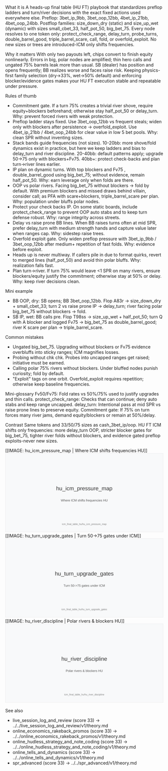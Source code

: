 What it is
A heads-up final table (HU FT) playbook that standardizes preflop ladders and turn/river decisions with the exact fixed actions used everywhere else. Preflop: 3bet_ip_9bb, 3bet_oop_12bb, 4bet_ip_21bb, 4bet_oop_24bb. Postflop families: size_down_dry (static) and size_up_wet (dynamic) with sizes small_cbet_33, half_pot_50, big_bet_75. Every node resolves to one token only: protect_check_range, delay_turn, probe_turns, double_barrel_good, triple_barrel_scare, call, fold, or overfold_exploit. No new sizes or trees are introduced-ICM only shifts frequencies.

Why it matters
With only two payouts left, chips convert to finish equity nonlinearly. Errors in big, polar nodes are amplified; thin hero calls and ungated 75% barrels leak more than usual. SB (dealer) has position and opens frequently; BB realizes worse and faces raise risk. Keeping physics-first family selection (dry->33%, wet->50% default) and enforcing blocker/evidence gates makes your HU FT execution stable and repeatable under pressure.

Rules of thumb




- Commitment gate. If a turn 75% creates a trivial river shove, require equity+blockers beforehand; otherwise stay half_pot_50 or delay_turn. Why: prevent forced rivers with weak protection.
- Preflop ladder stays fixed. Use 3bet_oop_12bb vs frequent steals; widen only with blockers after persistence -> overfold_exploit. Use 4bet_ip_21bb / 4bet_oop_24bb for clear value in low 5 bet pools. Why: clean SPR without inventing sizes.
- Stack bands guide frequencies (not sizes). 10-20bb: more shove/fold dynamics exist in practice, but here we keep ladders and bias to delay_turn and river discipline. 20-40bb: default patterns apply; upgrade 50->75 only with blockers+Fv75. 40bb+: protect check-backs and plan turn->river lines earlier.
- IP plan on dynamic turns. With top blockers and Fv75 , double_barrel_good using big_bet_75; without evidence, remain half_pot_50. Why: earn leverage only when folds are there.
- OOP vs polar rivers. Facing big_bet_75 without blockers -> fold by default. With premium blockers and missed draws behind villain, consider call; as PFA with scare+blockers, triple_barrel_scare per plan. Why: population under bluffs polar nodes.
- Protect your check backs IP. On some static boards, include protect_check_range to prevent OOP auto stabs and to keep turn defense robust. Why: range integrity across streets.
- Delay vs raise prone BB lines. When BB raises turns often at mid SPR, prefer delay_turn with medium strength hands and capture value later when ranges cap. Why: sidestep raise trees.
- Overfold exploit gate. Only widen preflop pressure with 3bet_ip_9bb / 3bet_oop_12bb after medium+ repetition of fast folds. Why: evidence before exploit.
- Heads up is never multiway. If callers pile in due to format quirks, revert to merged lines (half_pot_50) and avoid thin polar bluffs. Why: realization falls fast.
- Plan turn->river. If turn 75% would leave <1 SPR on many rivers, ensure blockers/equity justify the commitment; otherwise stay at 50% or delay. Why: keep river decisions clean.

Mini example
- BB OOP, dry: SB opens; BB 3bet_oop_12bb. Flop A83r -> size_down_dry + small_cbet_33; turn 2 vs raise prone IP -> delay_turn; river facing polar big_bet_75 without blockers -> fold.
- SB IP, wet: BB calls pre. Flop T98ss -> size_up_wet + half_pot_50; turn Q with A blocker and logged Fv75 -> big_bet_75 as double_barrel_good; river K scare per plan -> triple_barrel_scare.

Common mistakes
- Ungated big_bet_75. Upgrading without blockers or Fv75 evidence overbluffs into sticky ranges; ICM magnifies losses.
- Probing without chk chk. Probes into uncapped ranges get raised; initiative must be earned.
- Calling polar 75% rivers without blockers. Under bluffed nodes punish curiosity; fold by default.
- "Exploit" tags on one orbit. Overfold_exploit requires repetition; otherwise keep baseline frequencies.

Mini-glossary
Fv50/Fv75: Fold rates vs 50%/75% used to justify upgrades and thin calls. 
protect_check_range: Checks that can continue; deny auto stabs and keep range uncapped. 
delay_turn: Intentional pass at mid SPR vs raise prone lines to preserve equity. 
Commitment gate: If 75% on turn forces many river jams, demand equity/blockers or remain at 50%/delay.

Contrast
Same tokens and 33/50/75 sizes as cash_3bet_ip/oop. HU FT ICM shifts only frequencies: more delay_turn OOP, stricter blocker gates for big_bet_75, tighter river folds without blockers, and evidence gated preflop exploits-never new sizes.

[[IMAGE: hu_icm_pressure_map | Where ICM shifts frequencies HU]]
![Where ICM shifts frequencies HU](images/hu_icm_pressure_map.svg)
[[IMAGE: hu_turn_upgrade_gates | Turn 50->75 gates under ICM]]
![Turn 50->75 gates under ICM](images/hu_turn_upgrade_gates.svg)
[[IMAGE: hu_river_discipline | Polar rivers & blockers HU]]
![Polar rivers & blockers HU](images/hu_river_discipline.svg)

See also
- live_session_log_and_review (score 33) -> ../../live_session_log_and_review/v1/theory.md
- online_economics_rakeback_promos (score 33) -> ../../online_economics_rakeback_promos/v1/theory.md
- online_hudless_strategy_and_note_coding (score 33) -> ../../online_hudless_strategy_and_note_coding/v1/theory.md
- online_tells_and_dynamics (score 33) -> ../../online_tells_and_dynamics/v1/theory.md
- spr_advanced (score 33) -> ../../spr_advanced/v1/theory.md